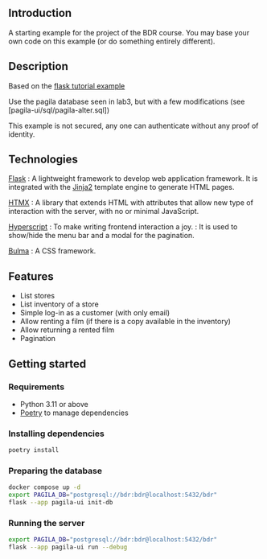 ## Introduction

A starting example for the project of the BDR course. You may base your own code on this example (or do something entirely different).


## Description

Based on the [flask tutorial example](https://github.com/pallets/flask/tree/main/examples/tutorial)

Use the pagila database seen in lab3, but with a few modifications (see [pagila-ui/sql/pagila-alter.sql])

This example is not secured, any one can authenticate without any proof of identity.


## Technologies

[Flask](https://flask.palletsprojects.com/en/stable/)
: A lightweight framework to develop web application framework. It is integrated with the [Jinja2](https://jinja.palletsprojects.com/en/stable/) template engine to generate HTML pages.

[HTMX](https://htmx.org/)
: A library that extends HTML with attributes that allow new type of interaction with the server, with no or minimal JavaScript.

[Hyperscript](https://hyperscript.org/)
: To make writing frontend interaction a joy.
: It is used to show/hide the menu bar and a modal for the pagination.

[Bulma](https://bulma.io/)
: A CSS framework.


## Features

- List stores
- List inventory of a store
- Simple log-in as a customer (with only email)
- Allow renting a film (if there is a copy available in the inventory)
- Allow returning a rented film
- Pagination


## Getting started

### Requirements

- Python 3.11 or above
- [Poetry](https://python-poetry.org/) to manage dependencies

### Installing dependencies

```sh
poetry install
```

### Preparing the database

```sh
docker compose up -d
export PAGILA_DB="postgresql://bdr:bdr@localhost:5432/bdr" 
flask --app pagila-ui init-db
```

### Running the server

```sh
export PAGILA_DB="postgresql://bdr:bdr@localhost:5432/bdr" 
flask --app pagila-ui run --debug
```
